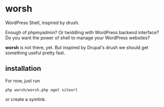 worsh
=====

WordPress Shell, inspired by drush.

Enough of phpmyadmin? Or twiddling with WordPress backend interface?
Do you want the power of shell to manage your WordPress websites?

**worsh** is not there, yet. But inspired by Drupal's drush we should
get something useful pretty fast.


installation
------------

For now, just run 

    php worsh/worsh.php oget siteurl

or create a symlink.